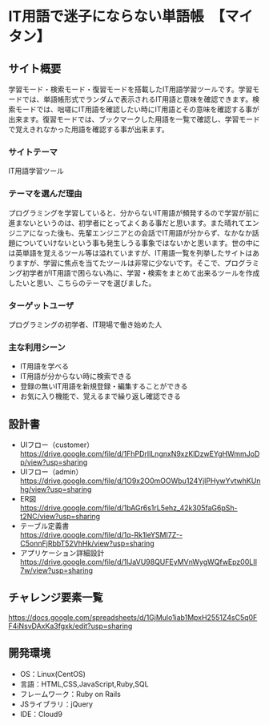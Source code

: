 # IT用語で迷子にならない単語帳　【マイタン】

## サイト概要
学習モード・検索モード・復習モードを搭載したIT用語学習ツールです。学習モードでは、単語帳形式でランダムで表示されるIT用語と意味を確認できます。検索モードでは、咄嗟にIT用語を確認したい時にIT用語とその意味を確認する事が出来ます。復習モードでは、ブックマークした用語を一覧で確認し、学習モードで覚えきれなかった用語を確認する事が出来ます。

### サイトテーマ
IT用語学習ツール

### テーマを選んだ理由
プログラミングを学習していると、分からないIT用語が頻発するので学習が前に進まないというのは、初学者にとってよくある事だと思います。また晴れてエンジニアになった後も、先輩エンジニアとの会話でIT用語が分からず、なかなか話題についていけないという事も発生しうる事象ではないかと思います。世の中には英単語を覚えるツール等は溢れていますが、IT用語一覧を列挙したサイトはありますが、学習に焦点を当てたツールは非常に少ないです。そこで、プログラミング初学者がIT用語で困らない為に、学習・検索をまとめて出来るツールを作成したいと思い、こちらのテーマを選びました。

### ターゲットユーザ
プログラミングの初学者、IT現場で働き始めた人

### 主な利用シーン
- IT用語を学べる
- IT用語が分からない時に検索できる
- 登録の無いIT用語を新規登録・編集することができる
- お気に入り機能で、覚えるまで繰り返し確認できる

## 設計書
- UIフロー（customer）</br>
https://drive.google.com/file/d/1FhPDrIlLngnxN9xzKlDzwEYgHWmmJoDp/view?usp=sharing
- UIフロー（admin）</br>
https://drive.google.com/file/d/1O9x2O0mOOWbu124YjlPHywYvtwhKUnhg/view?usp=sharing
- ER図</br>
https://drive.google.com/file/d/1bAGr6s1rL5ehz_42k305faG6pSh-t2NC/view?usp=sharing
- テーブル定義書</br>
https://drive.google.com/file/d/1q-Rk1leYSMI7Z--C5onnFjRbbT52VhHk/view?usp=sharing
- アプリケーション詳細設計</br>
https://drive.google.com/file/d/1lJaVU98QUFEyMVnWygWQfwEpz00LII7w/view?usp=sharing

## チャレンジ要素一覧
https://docs.google.com/spreadsheets/d/1GjMulo1iab1MpxH2551Z4sC5q0FF4iNsvDAxKa3fgxk/edit?usp=sharing

## 開発環境
- OS：Linux(CentOS)
- 言語：HTML,CSS,JavaScript,Ruby,SQL
- フレームワーク：Ruby on Rails
- JSライブラリ：jQuery
- IDE：Cloud9